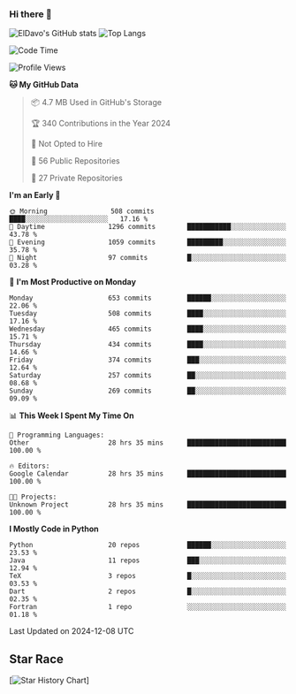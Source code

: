### Hi there 👋
![ElDavo's GitHub stats](https://github-readme-stats.vercel.app/api?username=ElDavoo&show_icons=true&theme=chartreuse-dark)
![Top Langs](https://github-readme-stats.vercel.app/api/top-langs/?username=ElDavoo&theme=chartreuse-dark&layout=compact)

<!--START_SECTION:waka-->
![Code Time](http://img.shields.io/badge/Code%20Time-2%2C222%20hrs%2040%20mins-blue)

![Profile Views](http://img.shields.io/badge/Profile%20Views-1-blue)

**🐱 My GitHub Data** 

> 📦 4.7 MB Used in GitHub's Storage 
 > 
> 🏆 340 Contributions in the Year 2024
 > 
> 🚫 Not Opted to Hire
 > 
> 📜 56 Public Repositories 
 > 
> 🔑 27 Private Repositories 
 > 
**I'm an Early 🐤** 

```text
🌞 Morning                508 commits         ████░░░░░░░░░░░░░░░░░░░░░   17.16 % 
🌆 Daytime                1296 commits        ███████████░░░░░░░░░░░░░░   43.78 % 
🌃 Evening                1059 commits        █████████░░░░░░░░░░░░░░░░   35.78 % 
🌙 Night                  97 commits          █░░░░░░░░░░░░░░░░░░░░░░░░   03.28 % 
```
📅 **I'm Most Productive on Monday** 

```text
Monday                   653 commits         ██████░░░░░░░░░░░░░░░░░░░   22.06 % 
Tuesday                  508 commits         ████░░░░░░░░░░░░░░░░░░░░░   17.16 % 
Wednesday                465 commits         ████░░░░░░░░░░░░░░░░░░░░░   15.71 % 
Thursday                 434 commits         ████░░░░░░░░░░░░░░░░░░░░░   14.66 % 
Friday                   374 commits         ███░░░░░░░░░░░░░░░░░░░░░░   12.64 % 
Saturday                 257 commits         ██░░░░░░░░░░░░░░░░░░░░░░░   08.68 % 
Sunday                   269 commits         ██░░░░░░░░░░░░░░░░░░░░░░░   09.09 % 
```


📊 **This Week I Spent My Time On** 

```text
💬 Programming Languages: 
Other                    28 hrs 35 mins      █████████████████████████   100.00 % 

🔥 Editors: 
Google Calendar          28 hrs 35 mins      █████████████████████████   100.00 % 

🐱‍💻 Projects: 
Unknown Project          28 hrs 35 mins      █████████████████████████   100.00 % 
```

**I Mostly Code in Python** 

```text
Python                   20 repos            ██████░░░░░░░░░░░░░░░░░░░   23.53 % 
Java                     11 repos            ███░░░░░░░░░░░░░░░░░░░░░░   12.94 % 
TeX                      3 repos             █░░░░░░░░░░░░░░░░░░░░░░░░   03.53 % 
Dart                     2 repos             █░░░░░░░░░░░░░░░░░░░░░░░░   02.35 % 
Fortran                  1 repo              ░░░░░░░░░░░░░░░░░░░░░░░░░   01.18 % 
```




 Last Updated on 2024-12-08 UTC
<!--END_SECTION:waka-->

## Star Race

[![Star History Chart](https://api.star-history.com/svg?repos=ElDavoo/WhatsApp-Crypt14-Crypt15-Decrypter,ElDavoo/TuringOS,EliteAndroidApps/WhatsApp-Crypt12-Decrypter,KnugiHK/Whatsapp-Chat-Exporter&type=Date)]
